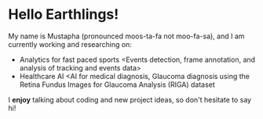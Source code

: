 # Hello Earthlings!

My name is Mustapha (pronounced moos-ta-fa not moo-fa-sa), and I am currently working and researching on:

- Analytics for fast paced sports <Events detection, frame annotation, and analysis of tracking and events data>
- Healthcare AI <AI for medical diagnosis, Glaucoma diagnosis using the Retina Fundus Images for Glaucoma Analysis (RIGA) dataset

I **enjoy** talking about coding and new project ideas, so don't hesitate to say hi!

